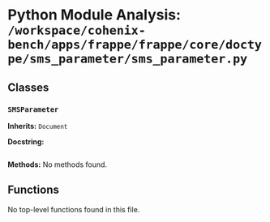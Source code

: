 # Python Module Analysis: `/workspace/cohenix-bench/apps/frappe/frappe/core/doctype/sms_parameter/sms_parameter.py`

## Classes

### `SMSParameter`
**Inherits:** `Document`


**Docstring:**
```

```

**Methods:**
No methods found.




## Functions

No top-level functions found in this file.
